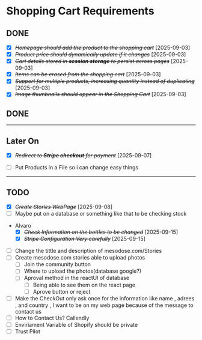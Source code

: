# Shopping Cart Requirements
## DONE
- [X] ~~*Homepage should add the product to the shopping cart*~~ [2025-09-03] 
- [X] ~~*Product price should dynamically update if it changes*~~ [2025-09-03]  
- [X] ~~*Cart details stored in **session storage** to persist across pages*~~ [2025-09-03]  
- [X] ~~*Items can be erased from the shopping cart*~~ [2025-09-03]  
- [X] ~~*Support for multiple products, increasing quantity instead of duplicating*~~ [2025-09-03]  
- [X] ~~*Image thumbnails should appear in the Shopping Cart*~~ [2025-09-03]  
## DONE
---

## Later On
- [X] ~~*Redirect to **Stripe checkout** for payment*~~ [2025-09-07]  
- [ ] Put Products in a File so i can change easy things


---
## TODO
- [X] ~~*Create Stories WebPage*~~ [2025-09-08]
- [ ] Maybe put on a database or something like that to be checking stock
- Alvaro
  - [X] ~~*Check Information on the bottles to be changed*~~ [2025-09-15]
  - [X] ~~*Stripe Configuration Very carefully*~~ [2025-09-15]
- [ ] Change the tittle and description of mesodose.com/Stories
- [ ] Create mesodose.com stories able to upload photos
  - [ ] Join the community button
  - [ ] Where to upload the photos(database google?)
  - [ ] Aproval method in the reactUI of database 
    - [ ] Being able to see them on the react page 
    - [ ] Aprove button or reject 
- [ ] Make the CheckOut only ask once for the information like name , adrees , and country , I want to be on my web page because of the message to contact us
- [ ] How to Contact Us? Callendly
- [ ] Enviriament Variable of Shopify should be private
- [ ] Trust Pilot
